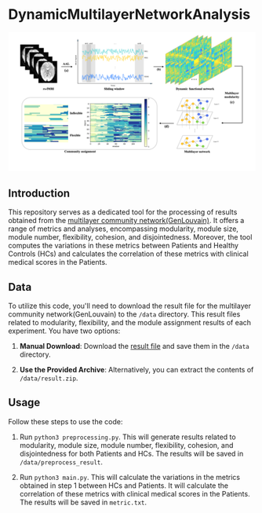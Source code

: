 # DynamicMultilayerNetworkAnalysis

![Image text](https://github.com/hqw15/DynamicMultilayerNetworkAnalysis/blob/main/img/main.png)

## Introduction

This repository serves as a dedicated tool for the processing of results obtained from the [multilayer community network(GenLouvain)](https://github.com/GenLouvain/GenLouvain). It offers a range of metrics and analyses, encompassing modularity, module size, module number, flexibility, cohesion, and disjointedness. Moreover, the tool computes the variations in these metrics between Patients and Healthy Controls (HCs) and calculates the correlation of these metrics with clinical medical scores in the Patients.

## Data

To utilize this code, you'll need to download the 
result file for the multilayer community network(GenLouvain) to the `/data` directory. 
This result files related to modularity, flexibility, and the module assignment results of each experiment.
You have two options:

1. **Manual Download**: Download the [result file](https://1drv.ms/u/s!AiRytlmhzEl-hFIAeB9bNqZMqbpy?e=0mK70I) and save them in the `/data` directory.

2. **Use the Provided Archive**: Alternatively, you can extract the contents of `/data/result.zip`. 

## Usage

Follow these steps to use the code:

1. Run `python3 preprocessing.py`. This will generate results related to modularity, module size, module number, flexibility, cohesion, and disjointedness for both Patients and HCs. The results will be saved in `/data/preprocess_result`.

2. Run `python3 main.py`. This will calculate the variations in the metrics obtained in step 1 between HCs and Patients. It will calculate the correlation of these metrics with clinical medical scores in the Patients. The results will be saved in `metric.txt`.

